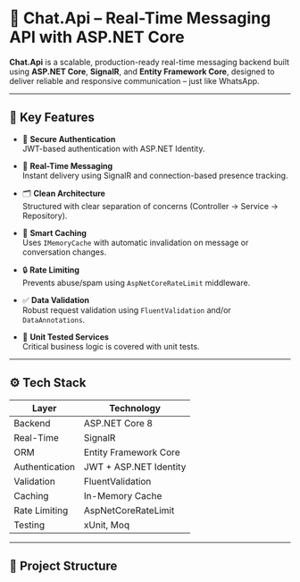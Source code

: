 # 💬 Chat.Api – Real-Time Messaging API with ASP.NET Core

**Chat.Api** is a scalable, production-ready real-time messaging backend built using **ASP.NET Core**, **SignalR**, and **Entity Framework Core**, designed to deliver reliable and responsive communication – just like WhatsApp.

---

## 🚀 Key Features

- 🔐 **Secure Authentication**  
  JWT-based authentication with ASP.NET Identity.

- 📡 **Real-Time Messaging**  
  Instant delivery using SignalR and connection-based presence tracking.

- 🗂 **Clean Architecture**  
  Structured with clear separation of concerns (Controller → Service → Repository).

- 🧠 **Smart Caching**  
  Uses `IMemoryCache` with automatic invalidation on message or conversation changes.

- 🔒 **Rate Limiting**  
  Prevents abuse/spam using `AspNetCoreRateLimit` middleware.

- ✅ **Data Validation**  
  Robust request validation using `FluentValidation` and/or `DataAnnotations`.

- 🧪 **Unit Tested Services**  
  Critical business logic is covered with unit tests.

---

## ⚙️ Tech Stack

| Layer          | Technology                        |
|----------------|-----------------------------------|
| Backend        | ASP.NET Core 8                    |
| Real-Time      | SignalR                           |
| ORM            | Entity Framework Core             |
| Authentication | JWT + ASP.NET Identity            |
| Validation     | FluentValidation                  |
| Caching        | In-Memory Cache                   |
| Rate Limiting  | AspNetCoreRateLimit               |
| Testing        | xUnit, Moq                        |

---

## 🧩 Project Structure

